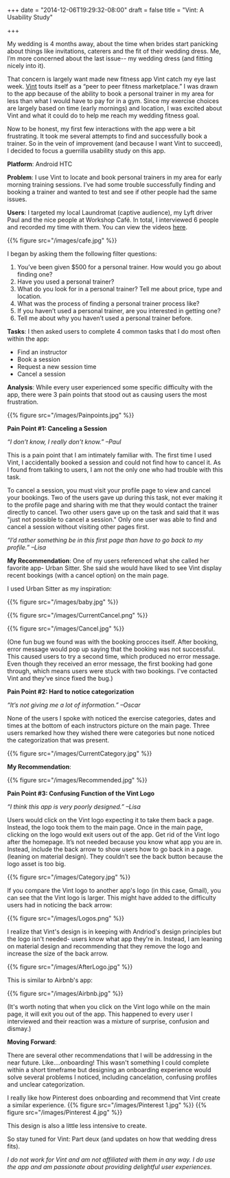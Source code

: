 +++
date = "2014-12-06T19:29:32-08:00"
draft = false
title = "Vint: A Usability Study"

+++

My wedding is 4 months away, about the time when brides start panicking about things like invitations, caterers and the fit of their wedding dress. Me, I’m more concerned about the last issue-- my wedding dress (and fitting nicely into it).

That concern is largely want made new fitness app Vint catch my eye last week. <a href="https://www.joinvint.com/" target="_blank">Vint</a> touts itself as a “peer to peer fitness marketplace.” I was drawn to the app because of the ability to book a personal trainer in my area for less than what I would have to pay for in a gym. Since my exercise choices are largely based on time (early mornings) and location, I was excited about Vint and what it could do to help me reach my wedding fitness goal.

Now to be honest, my first few interactions with the app were a bit frustrating. It took me several attempts to find and successfully book a trainer. So in the vein of improvement (and because I want Vint to succeed), I decided to focus a guerrilla usability study on this app.

**Platform**: Android HTC

**Problem**: I use Vint to locate and book personal trainers in my area for early morning training sessions. I’ve had some trouble successfully finding and booking a trainer and wanted to test and see if other people had the same issues.


**Users**: I targeted my local Laundromat (captive audience), my Lyft driver Paul and the nice people at Workshop Café. In total, I interviewed 6 people and recorded my time with them. You can view the videos <a href="https://www.dropbox.com/sh/qxuw8nq9v6cabq9/AACWB_ikpNnqZ83eI9rFUn3Wa?dl=0" target="_blank">here</a>.

{{% figure src="/images/cafe.jpg" %}}

I began by asking them the following filter questions:

1. You’ve been given $500 for a personal trainer. How would you go about finding one?
2. Have you used a personal trainer?
3. What do you look for in a personal trainer? Tell me about price, type and location.
4. What was the process of finding a personal trainer process like?
5. If you haven’t used a personal trainer, are you interested in getting one?
6. Tell me about why you haven’t used a personal trainer before.

**Tasks**: I then asked users to complete 4 common tasks that I do most often within the app:

* Find an instructor
* Book a session
* Request a new session time
* Cancel a session

**Analysis**: While every user experienced some specific difficulty with the app, there were 3 pain points that stood out as causing users the most frustration.

{{% figure src="/images/Painpoints.jpg" %}}

**Pain Point #1: Canceling a Session**

*“I don’t know, I really don’t know.” –Paul*

This is a pain point that I am intimately familiar with. The first time I used Vint, I accidentally booked a session and could not find how to cancel it. As I found from talking to users, I am not the only one who had trouble with this task.

To cancel a session, you must visit your profile page to view and cancel your bookings. Two of the users gave up during this task, not ever making it to the profile page and sharing with me that they would contact the trainer directly to cancel. Two other users gave up on the task and said that it was "just not possible to cancel a session." Only one user was able to find and cancel a session without visiting other pages first.

*“I’d rather something be in this first page than have to go back to my profile.” –Lisa*

**My Recommendation**: One of my users referenced what she called her favorite app- Urban Sitter. She said she would have liked to see Vint display recent bookings (with a cancel option) on the main page.

I used Urban Sitter as my inspiration:

{{% figure src="/images/baby.jpg" %}}

{{% figure src="/images/CurrentCancel.png" %}}

{{% figure src="/images/Cancel.jpg" %}}

(One fun bug we found was with the booking procces itself. After booking, error message would pop up saying that the booking was not successful. This caused users to try a second time, which produced no error message. Even though they received an error message, the first booking had gone through, which means users were stuck with two bookings. I've contacted Vint and they've since fixed the bug.)

**Pain Point #2: Hard to notice categorization**

*“It’s not giving me a lot of information.” –Oscar* 

None of the users I spoke with noticed the exercise categories, dates and times at the bottom of each instructors picture on the main page. Three users remarked how they wished there were categories but none noticed the categorization that was present.

{{% figure src="/images/CurrentCategory.jpg" %}}

**My Recommendation**:   
  
{{% figure src="/images/Recommended.jpg" %}}

**Pain Point #3: Confusing Function of the Vint Logo**

*“I think this app is very poorly designed.” –Lisa*

Users would click on the Vint logo expecting it to take them back a page. Instead, the logo took them to the main page. Once in the main page, clicking on the logo would exit users out of the app. Get rid of the Vint logo after the homepage. It’s not needed because you know what app you are in. Instead, include the back arrow to show users how to go back in a page. (leaning on material design). They couldn’t see the back button because the logo asset is too big.

{{% figure src="/images/Category.jpg" %}}

If you compare the Vint logo to another app's logo (in this case, Gmail), you can see that the Vint logo is larger. This might have added to the difficulty users had in noticing the back arrow:

{{% figure src="/images/Logos.png" %}}

I realize that Vint's design is in keeping with Andriod's design principles but the logo isn't needed- users know what app they're in. Instead, I am leaning on material design and recommending that they remove the logo and increase the size of the back arrow. 

{{% figure src="/images/AfterLogo.jpg" %}}

This is similar to Airbnb's app:

{{% figure src="/images/Airbnb.jpg" %}}

(It's worth noting that when you click on the Vint logo while on the main page, it will exit you out of the app. This happened to every user I interviewed and their reaction was a mixture of surprise, confusion and dismay.) 

**Moving Forward**: 

There are several other recommendations that I will be addressing in the near future. Like....onboarding! This wasn't something I could complete within a short timeframe but designing an onboarding experience would solve several problems I noticed, including cancelation, confusing profiles and unclear categorization. 

I really like how Pinterest does onboarding and recommend that Vint create a similar experience. 
{{% figure src="/images/Pinterest 1.jpg" %}}
{{% figure src="/images/Pinterest 4.jpg" %}}

This design is also a little less intensive to create. 

So stay tuned for Vint: Part deux (and updates on how that wedding dress fits). 

*I do not work for Vint and am not affiliated with them in any way. I do use the app and am passionate about providing delightful user experiences.* 

